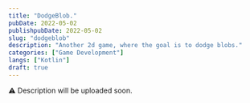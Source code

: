 ```yaml
---
title: "DodgeBlob."
pubDate: 2022-05-02
publishpubDate: 2022-05-02
slug: "dodgeblob"
description: "Another 2d game, where the goal is to dodge blobs."
categories: ["Game Development"]
langs: ["Kotlin"]
draft: true
---
```



⚠️ Description will be uploaded soon.

